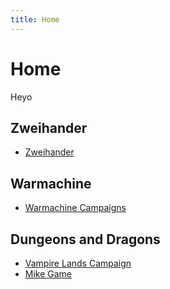 ```yaml
---
title: Home
---
```


# Home

Heyo

## Zweihander
* [Zweihander](zweihander)

## Warmachine
* [Warmachine Campaigns](wm)

## Dungeons and Dragons
* [Vampire Lands Campaign](4e)
* [Mike Game](mike)